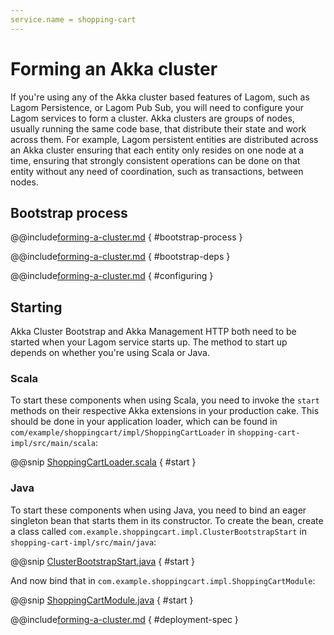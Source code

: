 ```yaml
---
service.name = shopping-cart
---
```

# Forming an Akka cluster

If you're using any of the Akka cluster based features of Lagom, such as Lagom Persistence, or Lagom Pub Sub, you will need to configure your Lagom services to form a cluster. Akka clusters are groups of nodes, usually running the same code base, that distribute their state and work across them. For example, Lagom persistent entities are distributed across an Akka cluster ensuring that each entity only resides on one node at a time, ensuring that strongly consistent operations can be done on that entity without any need of coordination, such as transactions, between nodes.

## Bootstrap process

@@include[forming-a-cluster.md](../includes/forming-a-cluster.md) { #bootstrap-process }

<!--- Later something should exist in Lagom to do automatically --->
@@include[forming-a-cluster.md](../includes/forming-a-cluster.md) { #bootstrap-deps }

@@include[forming-a-cluster.md](../includes/forming-a-cluster.md) { #configuring }

## Starting

Akka Cluster Bootstrap and Akka Management HTTP both need to be started when your Lagom service starts up. The method to start up depends on whether you're using Scala or Java.

### Scala

To start these components when using Scala, you need to invoke the `start` methods on their respective Akka extensions in your production cake. This should be done in your application loader, which can be found in `com/example/shoppingcart/impl/ShoppingCartLoader` in `shopping-cart-impl/src/main/scala`:

@@snip [ShoppingCartLoader.scala](code/FormingACluster.scala) { #start }

### Java

To start these components when using Java, you need to bind an eager singleton bean that starts them in its constructor. To create the bean, create a class called `com.example.shoppingcart.impl.ClusterBootstrapStart` in `shopping-cart-impl/src/main/java`:

@@snip [ClusterBootstrapStart.java](code/jdocs/lagom/ClusterBootstrapStart.java) { #start }

And now bind that in `com.example.shoppingcart.impl.ShoppingCartModule`:

@@snip [ShoppingCartModule.java](code/jdocs/lagom/FormingACluster.java) { #start }

@@include[forming-a-cluster.md](../includes/forming-a-cluster.md) { #deployment-spec }
